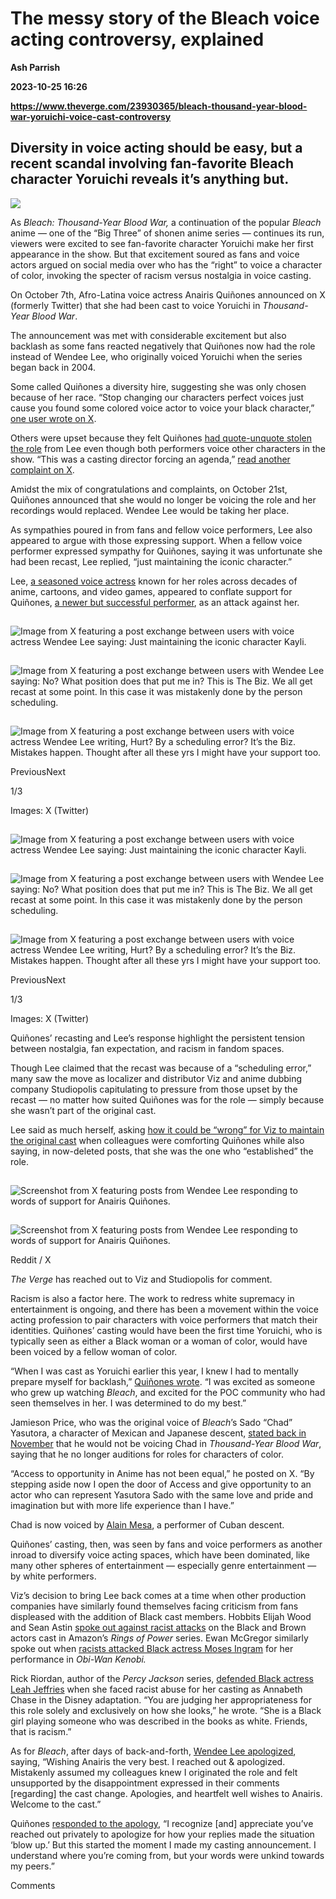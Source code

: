 # The messy story of the Bleach voice acting controversy, explained
**Ash Parrish**

**2023-10-25 16:26**

**https://www.theverge.com/23930365/bleach-thousand-year-blood-war-yoruichi-voice-cast-controversy**

Diversity in voice acting should be easy, but a recent scandal involving fan-favorite Bleach character Yoruichi reveals it’s anything but.
------------------------------------------------------------------------------------------------------------------------------------------

![](https://cdn.vox-cdn.com/thumbor/3yxjZoMir1nvA7qPd2YN2rZO7R8=/0x0:1920x1080/1200x628/filters:focal(935x374:936x375)/cdn.vox-cdn.com/uploads/chorus_asset/file/25031082/yoruichi.png)

As _Bleach: Thousand-Year Blood War,_ a continuation of the popular _Bleach_ anime — one of the “Big Three” of shonen anime series — continues its run, viewers were excited to see fan-favorite character Yoruichi make her first appearance in the show. But that excitement soured as fans and voice actors argued on social media over who has the “right” to voice a character of color, invoking the specter of racism versus nostalgia in voice casting.

On October 7th, Afro-Latina voice actress Anairis Quiñones announced on X (formerly Twitter) that she had been cast to voice Yoruichi in _Thousand-Year Blood War_.

The announcement was met with considerable excitement but also backlash as some fans reacted negatively that Quiñones now had the role instead of Wendee Lee, who originally voiced Yoruichi when the series began back in 2004.

Some called Quiñones a diversity hire, suggesting she was only chosen because of her race. “Stop changing our characters perfect voices just cause you found some colored voice actor to voice your black character,” [one user wrote on X](https://x.com/Gekko_Amario/status/1710977859949396050?s=20).

Others were upset because they felt Quiñones [had quote-unquote stolen the role](https://x.com/PKMNBlackWhite/status/1711143825442267640?s=20) from Lee even though both performers voice other characters in the show. “This was a casting director forcing an agenda,” [read another complaint on X](https://x.com/MagnessGavin/status/1710766644963016854?s=20).

Amidst the mix of congratulations and complaints, on October 21st, Quiñones announced that she would no longer be voicing the role and her recordings would replaced. Wendee Lee would be taking her place.

As sympathies poured in from fans and fellow voice performers, Lee also appeared to argue with those expressing support. When a fellow voice performer expressed sympathy for Quiñones, saying it was unfortunate she had been recast, Lee replied, “just maintaining the iconic character.”

Lee, [a seasoned voice actress](https://www.imdb.com/name/nm0283253/?ref_=nv_sr_srsg_0_tt_0_nm_8_q_wendee) known for her roles across decades of anime, cartoons, and video games, appeared to conflate support for Quiñones, [a newer but successful performer](https://www.imdb.com/name/nm6657487/), as an attack against her.

![Image from X featuring a post exchange between users with voice actress Wendee Lee saying: Just maintaining the iconic character Kayli.](data:image/gif;base64,R0lGODlhAQABAIAAAAAAAP///yH5BAEAAAAALAAAAAABAAEAAAIBRAA7)

![Image from X featuring a post exchange between users with voice actress Wendee Lee saying: Just maintaining the iconic character Kayli.](https://duet-cdn.vox-cdn.com/thumbor/0x0:1256x860/2400x1644/filters:focal(628x430:629x431):format(webp)/cdn.vox-cdn.com/uploads/chorus_asset/file/25028624/Screen_Shot_2023_10_24_at_2.04.43_PM.png)

![Image from X featuring a post exchange between users with Wendee Lee saying: No? What position does that put me in? This is The Biz. We all get recast at some point. In this case it was mistakenly done by the person scheduling.](data:image/gif;base64,R0lGODlhAQABAIAAAAAAAP///yH5BAEAAAAALAAAAAABAAEAAAIBRAA7)

![Image from X featuring a post exchange between users with Wendee Lee saying: No? What position does that put me in? This is The Biz. We all get recast at some point. In this case it was mistakenly done by the person scheduling.](https://duet-cdn.vox-cdn.com/thumbor/0x0:1256x860/2400x1644/filters:focal(628x430:629x431):format(webp)/cdn.vox-cdn.com/uploads/chorus_asset/file/25028625/Screen_Shot_2023_10_24_at_2.05.05_PM.png)

![Image from X featuring a post exchange between users with voice actress Wendee Lee writing, Hurt? By a scheduling error? It’s the Biz. Mistakes happen. Thought after all these yrs I might have your support too.](data:image/gif;base64,R0lGODlhAQABAIAAAAAAAP///yH5BAEAAAAALAAAAAABAAEAAAIBRAA7)

![Image from X featuring a post exchange between users with voice actress Wendee Lee writing, Hurt? By a scheduling error? It’s the Biz. Mistakes happen. Thought after all these yrs I might have your support too.](https://duet-cdn.vox-cdn.com/thumbor/0x0:1256x904/2400x1728/filters:focal(628x452:629x453):format(webp)/cdn.vox-cdn.com/uploads/chorus_asset/file/25028626/Screen_Shot_2023_10_24_at_2.05.28_PM.png)

PreviousNext

1/3

Images: X (Twitter)

![Image from X featuring a post exchange between users with voice actress Wendee Lee saying: Just maintaining the iconic character Kayli.](data:image/gif;base64,R0lGODlhAQABAIAAAAAAAP///yH5BAEAAAAALAAAAAABAAEAAAIBRAA7)

![Image from X featuring a post exchange between users with voice actress Wendee Lee saying: Just maintaining the iconic character Kayli.](https://duet-cdn.vox-cdn.com/thumbor/0x0:1256x860/2400x1644/filters:focal(628x430:629x431):format(webp)/cdn.vox-cdn.com/uploads/chorus_asset/file/25028624/Screen_Shot_2023_10_24_at_2.04.43_PM.png)

![Image from X featuring a post exchange between users with Wendee Lee saying: No? What position does that put me in? This is The Biz. We all get recast at some point. In this case it was mistakenly done by the person scheduling.](data:image/gif;base64,R0lGODlhAQABAIAAAAAAAP///yH5BAEAAAAALAAAAAABAAEAAAIBRAA7)

![Image from X featuring a post exchange between users with Wendee Lee saying: No? What position does that put me in? This is The Biz. We all get recast at some point. In this case it was mistakenly done by the person scheduling.](https://duet-cdn.vox-cdn.com/thumbor/0x0:1256x860/2400x1644/filters:focal(628x430:629x431):format(webp)/cdn.vox-cdn.com/uploads/chorus_asset/file/25028625/Screen_Shot_2023_10_24_at_2.05.05_PM.png)

![Image from X featuring a post exchange between users with voice actress Wendee Lee writing, Hurt? By a scheduling error? It’s the Biz. Mistakes happen. Thought after all these yrs I might have your support too.](data:image/gif;base64,R0lGODlhAQABAIAAAAAAAP///yH5BAEAAAAALAAAAAABAAEAAAIBRAA7)

![Image from X featuring a post exchange between users with voice actress Wendee Lee writing, Hurt? By a scheduling error? It’s the Biz. Mistakes happen. Thought after all these yrs I might have your support too.](https://duet-cdn.vox-cdn.com/thumbor/0x0:1256x904/2400x1728/filters:focal(628x452:629x453):format(webp)/cdn.vox-cdn.com/uploads/chorus_asset/file/25028626/Screen_Shot_2023_10_24_at_2.05.28_PM.png)

PreviousNext

1/3

Images: X (Twitter)

Quiñones’ recasting and Lee’s response highlight the persistent tension between nostalgia, fan expectation, and racism in fandom spaces.

Though Lee claimed that the recast was because of a “scheduling error,” many saw the move as localizer and distributor Viz and anime dubbing company Studiopolis capitulating to pressure from those upset by the recast — no matter how suited Quiñones was for the role — simply because she wasn’t part of the original cast.

Lee said as much herself, asking [how it could be “wrong” for Viz to maintain the original cast](https://x.com/WendeeLeeVO/status/1716166709630169108?s=20) when colleagues were comforting Quiñones while also saying, in now-deleted posts, that she was the one who “established” the role.

![Screenshot from X featuring posts from Wendee Lee responding to words of support for Anairis Quiñones.](data:image/gif;base64,R0lGODlhAQABAIAAAAAAAP///yH5BAEAAAAALAAAAAABAAEAAAIBRAA7)

![Screenshot from X featuring posts from Wendee Lee responding to words of support for Anairis Quiñones.](https://duet-cdn.vox-cdn.com/thumbor/0x0:1293x1408/2400x2613/filters:focal(647x704:648x705):format(webp)/cdn.vox-cdn.com/uploads/chorus_asset/file/25028576/unm0uorswtvb1.jpeg)

![Screenshot from X featuring posts from Wendee Lee responding to words of support for Anairis Quiñones.](data:image/gif;base64,R0lGODlhAQABAIAAAAAAAP///yH5BAEAAAAALAAAAAABAAEAAAIBRAA7)

![Screenshot from X featuring posts from Wendee Lee responding to words of support for Anairis Quiñones.](https://duet-cdn.vox-cdn.com/thumbor/0x0:1293x1408/2400x2613/filters:focal(647x704:648x705):format(webp)/cdn.vox-cdn.com/uploads/chorus_asset/file/25028576/unm0uorswtvb1.jpeg)

Reddit / X

_The Verge_ has reached out to Viz and Studiopolis for comment.

Racism is also a factor here. The work to redress white supremacy in entertainment is ongoing, and there has been a movement within the voice acting profession to pair characters with voice performers that match their identities. Quiñones’ casting would have been the first time Yoruichi, who is typically seen as either a Black woman or a woman of color, would have been voiced by a fellow woman of color.

“When I was cast as Yoruichi earlier this year, I knew I had to mentally prepare myself for backlash,” [Quiñones wrote](https://x.com/anairis_q/status/1716578297440883154?s=20). “I was excited as someone who grew up watching _Bleach_, and excited for the POC community who had seen themselves in her. I was determined to do my best.”

Jamieson Price, who was the original voice of _Bleach_’s Sado “Chad” Yasutora, a character of Mexican and Japanese descent, [stated back in November](https://x.com/JamiesonPrice/status/1588271213356277760?s=20) that he would not be voicing Chad in _Thousand-Year Blood War_, saying that he no longer auditions for roles for characters of color.

“Access to opportunity in Anime has not been equal,” he posted on X. “By stepping aside now I open the door of Access and give opportunity to an actor who can represent Yasutora Sado with the same love and pride and imagination but with more life experience than I have.”

Chad is now voiced by [Alain Mesa](https://www.imdb.com/name/nm4089434/), a performer of Cuban descent.

Quiñones’ casting, then, was seen by fans and voice performers as another inroad to diversify voice acting spaces, which have been dominated, like many other spheres of entertainment — especially genre entertainment — by white performers.

Viz’s decision to bring Lee back comes at a time when other production companies have similarly found themselves facing criticism from fans displeased with the addition of Black cast members. Hobbits Elijah Wood and Sean Astin [spoke out against racist attacks](https://variety.com/2022/tv/news/elijah-woods-lord-of-the-rings-cast-racist-trolls-rings-of-power-1235363318/) on the Black and Brown actors cast in Amazon’s _Rings of Power_ series. Ewan McGregor similarly spoke out when [racists attacked Black actress Moses Ingram](https://www.theguardian.com/tv-and-radio/2022/jun/01/disney-and-ewan-mcgregor-condemn-horrendous-racism-sent-to-obi-wan-kenobi-star-moses-ingram) for her performance in _Obi-Wan Kenobi._

Rick Riordan, author of the _Percy Jackson_ series, [defended Black actress Leah Jeffries](https://rickriordan.com/2022/05/leah-jeffries-is-annabeth-chase/) when she faced racist abuse for her casting as Annabeth Chase in the Disney adaptation. “You are judging her appropriateness for this role solely and exclusively on how she looks,” he wrote. “She is a Black girl playing someone who was described in the books as white. Friends, that is racism.”

As for _Bleach_, after days of back-and-forth, [Wendee Lee apologized](https://x.com/WendeeLeeVO/status/1716524202696802689?s=20), saying, “Wishing Anairis the very best. I reached out & apologized. Mistakenly assumed my colleagues knew I originated the role and felt unsupported by the disappointment expressed in their comments \[regarding\] the cast change. Apologies, and heartfelt well wishes to Anairis. Welcome to the cast.”

Quiñones [responded to the apology](https://x.com/anairis_q/status/1716578309352607874?s=20), “I recognize \[and\] appreciate you’ve reached out privately to apologize for how your replies made the situation ‘blow up.’ But this started the moment I made my casting announcement. I understand where you’re coming from, but your words were unkind towards my peers.”

Comments